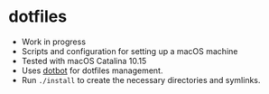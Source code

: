 # dotfiles

* Work in progress
* Scripts and configuration for setting up a macOS machine
* Tested with macOS Catalina 10.15
* Uses [dotbot](https://github.com/anishathalye/dotbot) for dotfiles management.
* Run `./install` to create the necessary directories and symlinks.
